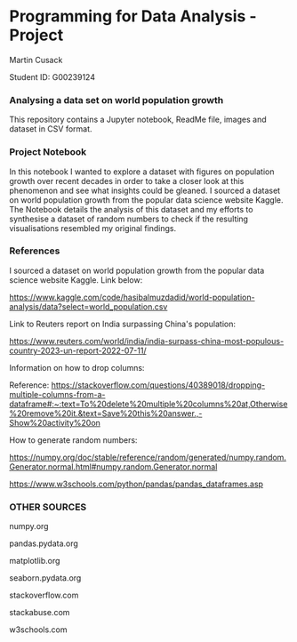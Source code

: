 # Programming for Data Analysis - Project

Martin Cusack 

Student ID: G00239124

### Analysing a data set on world population growth

This repository contains a Jupyter notebook, ReadMe file, images and dataset in CSV format. 

### Project Notebook
In this notebook I wanted to explore a dataset with figures on population growth over recent decades in order to take a closer look at this phenomenon and see what insights could be gleaned. I sourced a dataset on world population growth from the popular data science website Kaggle. The Notebook details the analysis of this dataset and my efforts to synthesise a dataset of random numbers to check if the resulting visualisations resembled my original findings.

### References

I sourced a dataset on world population growth from the popular data science website Kaggle. Link below:

https://www.kaggle.com/code/hasibalmuzdadid/world-population-analysis/data?select=world_population.csv

Link to Reuters report on India surpassing China's population: 

https://www.reuters.com/world/india/india-surpass-china-most-populous-country-2023-un-report-2022-07-11/

Information on how to drop columns:

Reference: https://stackoverflow.com/questions/40389018/dropping-multiple-columns-from-a-dataframe#:~:text=To%20delete%20multiple%20columns%20at,Otherwise%20remove%20it.&text=Save%20this%20answer.,-Show%20activity%20on

How to generate random numbers:

https://numpy.org/doc/stable/reference/random/generated/numpy.random.Generator.normal.html#numpy.random.Generator.normal

https://www.w3schools.com/python/pandas/pandas_dataframes.asp

### OTHER SOURCES

numpy.org

pandas.pydata.org

matplotlib.org

seaborn.pydata.org

stackoverflow.com

stackabuse.com

w3schools.com

